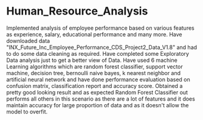 # Human_Resource_Analysis
Implemented analysis of employee performance based on various features as experience, salary, educational performance and many more. Have downloaded data "INX_Future_Inc_Employee_Performance_CDS_Project2_Data_V1.8" and had to do some data cleaning as required. Have completed some Exploratory Data analysis just to get a better view of Data. Have used 6 machine Learning algorithms which are random forest classifier, support vector machine, decision tree, bernoulli naive bayes, k nearest neighbor and artificial neural network and have done performance evaluation based on confusion matrix, classification report and accuracy score. Obtained a pretty good looking result and as expected Random Forest Classifier out performs all others in this scenario as there are a lot of features and it does maintain accuracy for large proportion of data and as it doesn't allow the model to overfit.   
